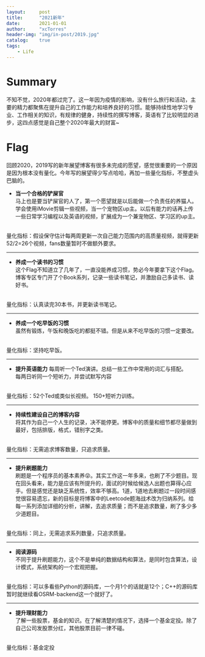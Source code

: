 ```yaml
---
layout:     post
title:      "2021新年"
date:       2021-01-01
author:     "xcTorres"
header-img: "img/in-post/2019.jpg"
catalog:    true
tags:
    - Life
---  
```


# Summary
不知不觉，2020年都过完了。这一年因为疫情的影响，没有什么旅行和活动，主要的精力都聚焦在提升自己的工作能力和培养良好的习惯。能够持续性地学习专业、工作相关的知识，有规律的健身，持续性的撰写博客，英语有了比较明显的进步，这四点感觉是自己整个2020年最大的财富~   


# Flag
回顾2020，2019写的新年展望博客有很多未完成的愿望，感觉很重要的一个原因是因为根本没有量化。今年写的展望得少写点哈哈，再加一些量化指标，不整虚头巴脑的。  


- **当一个合格的铲屎官**   
马上也是要当铲屎官的人了，第一个愿望就是以后能做一个负责任的养猫人。学会使用iMovie剪辑一些视频，当一个宠物区up主。以后有能力的话再上传一些日常学习编程以及英语的视频，扩展成为一个兼宠物区、学习区的up主。  
<br>
量化指标：假设保守估计每两周更新一次自己能力范围内的高质量视频，就得更新52/2=26个视频，fans数量暂时不做额外要求。  

---

- **养成一个读书的习惯**   
这个Flag不知道立了几年了，一直没能养成习惯，势必今年要拿下这个Flag。博客专区专门开了个Book系列，记录一些读书笔记，并激励自己多读书、读好书。  
<br>
量化指标：认真读完30本书，并更新读书笔记。  

---

- **养成一个吃早饭的习惯**  
虽然有锻炼，午饭和晚饭吃的都挺不错。但是从来不吃早饭的习惯一定要改。
<br>
量化指标：坚持吃早饭。

---

- **提升英语能力**
每周听一个Ted演讲。总结一些工作中常用的词汇与搭配。  
每两日听同一个短听力，并尝试默写内容  
<br>
量化指标：52个Ted或类似长视频。 150+短听力训练。

---

- **持续性建设自己的博客内容**   
将其作为自己一个人生的记录，决不能停更。博客中的质量和细节都尽量做到最好，包括排版，格式，错别字之类。  
<br>
量化指标：无需追求博客数量，只追求质量。  

---

- **提升刷题能力**   
刷题是一个程序员的基本素养😝。其实工作这一年多来，也刷了不少题目。现在回头看来，能力是应该有所提升的，面试的时候给候选人出题也算得心应手。但是感觉还是缺乏系统性，效率不够高。1道，1道地去刷题过一段时间感觉很容易遗忘，新的目标是将博客中的Leetcode题海战术改为归纳系列。给每一系列添加详细的分析，讲解，去追求质量；而不是追求数量，刷了多少多少道题目。
<br>  
量化指标：同上，无需追求系列数量，只追求质量。  

---

- **阅读源码**    
不同于提升刷题能力，这个不是单纯的数据结构和算法，是同时包含算法，设计模式，系统架构的一个宏观把握。
<br>  
量化指标：可以多看些Python的源码库，一个月1个的话就是12个；C++的源码库暂时就继续看OSRM-backend这一个就好了。

---

- **提升理财能力**  
了解一些股票，基金的知识。在了解清楚的情况下，选择一个基金定投。除了自己公司发股票分红，其他股票目前一律不碰。
<br>
量化指标：基金定投
